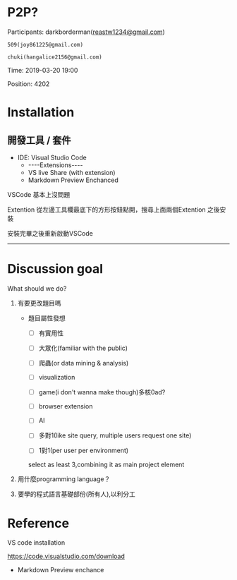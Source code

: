 # P2P?

Participants: 
    darkborderman(reastw1234@gmail.com)

    509(joy861225@gmail.com)

    chuki(hangalice2156@gmail.com)

Time: 2019-03-20 19:00

Position: 4202


# Installation

## 開發工具 / 套件

- IDE: Visual Studio Code
    - ----Extensions----
    - VS live Share (with extension)
    - Markdown Preview Enchanced

VSCode 基本上沒問題

Extention 從左邊工具欄最底下的方形按鈕點開，搜尋上面兩個Extention 之後安裝

安裝完畢之後重新啟動VSCode

----

# Discussion goal 

What should we do?

1. 有要更改題目嗎
    
    - 題目屬性發想

        - [ ] 有實用性
       
        - [ ] 大眾化(familiar with the public)

        - [ ] 爬蟲(or data mining & analysis)
       
        - [ ] visualization 

        - [ ] game(i don't wanna make though)多核0ad?

        - [ ] browser extension

        - [ ] AI

        - [ ] 多對1(like site query, multiple users request one site)

        - [ ] 1對1(per user per environment)

        select as least 3,combining it as main project element

2. 用什麼programming language？

3. 要學的程式語言基礎部份(所有人),以利分工

# Reference 

VS code installation

https://code.visualstudio.com/download

* Markdown Preview enchance 

